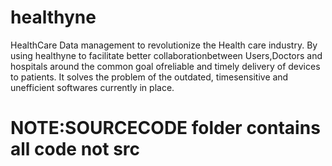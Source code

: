 # healthyne
 HealthCare Data management  to revolutionize the Health care 
industry. By using healthyne to facilitate better collaborationbetween Users,Doctors and hospitals around the common goal ofreliable and timely delivery of devices to patients. 
It solves the problem of the outdated, timesensitive and unefficient softwares currently in place.

# NOTE:SOURCECODE folder contains all code not src